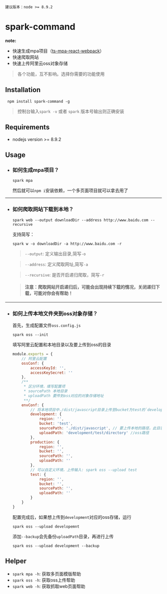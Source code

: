 `建议版本：node >= 8.9.2`

# spark-command 

**note:**  
- 快速生成mpa项目（[ts-mpa-react-webpack](https://github.com/sparksworld/ts-mpa-react-webpack)）
- 快速爬取网站
- 快速上传阿里云oss对象存储

> 各个功能，互不影响。选择你需要的功能使用 

Installation 
--- 
```
 npm install spark-command -g
``` 
> 控制台输入`spark -v` 或者 `spark` 版本号输出则正确安装

Requirements
---
- nodejs version >= 8.9.2  

Usage 
--- 
- ### 如何生成mpa项目？
    ```
    spark mpa
    ```

    然后就可以`npm i`安装依赖，一个多页面项目就可以拿去用了

----
- ### 如何爬取网站下载到本地？
    ``` 
    spark web --output downloadDir --address http://www.baidu.com --recursive
    ```
    支持简写：
    ```
    spark w -o downloadDir -a http://www.baidu.com -r
    ```

    > `--output`: 定义输出目录,简写`-o`

    > `--address`: 定义爬取网址,简写`-a`

    > `--recursive`: 是否开启递归爬取，简写`-r` 

    > #### 注意：爬取网站开启递归后，可能会出现持续下载的情况，关闭递归下载，可能对你会有帮助！
 
----
- ### 如何上传本地文件夹到oss对象存储？

    首先，生成配置文件`oss.config.js`
    ```
    spark oss --init
    ```

    填写阿里云配置和本地目录以及要上传到oss的目录
    ```js
    module.exports = {
        // 阿里云配置
        ossConf: {
            accessKeyId: '',
            accessKeySecret: ''
        },
        /** 
         * 区分环境，填写配置项
         * sourcePath 本地目录
         * uploadPath 要传到oss对应的对象存储地址
         **/
        envConf: {
            // 将本地项目中./dist/javascript目录上传至bucket为test的`development/test/directory`路径下
            development: {
                region: '',
                bucket: 'test',
                sourcePath: './dist/javascript', // 要上传本地的路径，此目录最好放在此配置文件同级或下级
                uploadPath: 'development/test/directory' //oss路径
            },
            production: {
                region: '',
                bucket: '',
                sourcePath: '',
                uploadPath: ''
            },
            // 可以自定义环境，上传输入: spark oss --upload test
            test: {
                region: '',
                bucket: '',
                sourcePath: '',
                uploadPath: ''
            }
        }
    }
    ```
    配置完成后，如果想上传到`development`对应的oss存储，运行
    ```
    spark oss --upload developemnt
    ```  
    添加`--backup`会先备份`uploadPath`目录，再进行上传
    ```
    spark oss --upload development --backup
    ```

Helper
---
 - `spark mpa -h`: 获取多页面模版帮助 
 - `spark oss -h`: 获取oss上传帮助
 - `spark web -h`: 获取抓取web页面帮助


    
